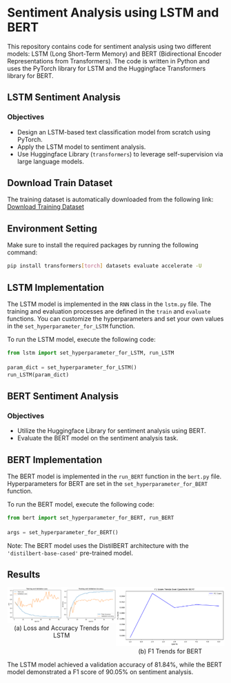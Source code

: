 # Sentiment Analysis using LSTM and BERT

This repository contains code for sentiment analysis using two different models: LSTM (Long Short-Term Memory) and BERT (Bidirectional Encoder Representations from Transformers). The code is written in Python and uses the PyTorch library for LSTM and the Huggingface Transformers library for BERT.

## LSTM Sentiment Analysis

### Objectives
- Design an LSTM-based text classification model from scratch using PyTorch.
- Apply the LSTM model to sentiment analysis.
- Use Huggingface Library (`transformers`) to leverage self-supervision via large language models.

## Download Train Dataset

The training dataset is automatically downloaded from the following link:
[Download Training Dataset](https://raw.githubusercontent.com/dongkwan-kim/small_dataset/master/review_10k.csv)

## Environment Setting

Make sure to install the required packages by running the following command:
```bash
pip install transformers[torch] datasets evaluate accelerate -U
```

## LSTM Implementation

The LSTM model is implemented in the `RNN` class in the `lstm.py` file. The training and evaluation processes are defined in the `train` and `evaluate` functions. You can customize the hyperparameters and set your own values in the `set_hyperparameter_for_LSTM` function.

To run the LSTM model, execute the following code:
```python
from lstm import set_hyperparameter_for_LSTM, run_LSTM

param_dict = set_hyperparameter_for_LSTM()
run_LSTM(param_dict)
```

## BERT Sentiment Analysis

### Objectives
- Utilize the Huggingface Library for sentiment analysis using BERT.
- Evaluate the BERT model on the sentiment analysis task.

## BERT Implementation

The BERT model is implemented in the `run_BERT` function in the `bert.py` file. Hyperparameters for BERT are set in the `set_hyperparameter_for_BERT` function.

To run the BERT model, execute the following code:
```python
from bert import set_hyperparameter_for_BERT, run_BERT

args = set_hyperparameter_for_BERT()

```

Note: The BERT model uses the DistilBERT architecture with the `'distilbert-base-cased'` pre-trained model.

## Results
<div style="display:flex;">
    <div style="width:100%; text-align:center;">
        <img src="images/LSTM.png" alt="Loss Trends for LSTM" width="500">
        <p style="margin: 0 auto;">(a) Loss and Accuracy Trends for LSTM</p>
    </div>
    <div style="width:100%; text-align:center;">
        <img src="images/F1.png" alt="F1 Trends for BERT" width="500">
        <p style="margin: 0 auto;">(b) F1 Trends for BERT</p>
    </div>
</div>

The LSTM model achieved a validation accuracy of 81.84%, while the BERT model demonstrated a F1 score of 90.05% on sentiment analysis.

